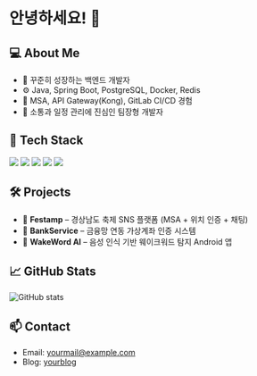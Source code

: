 # 안녕하세요! 👋

## 💻 About Me
- 🌱 꾸준히 성장하는 백엔드 개발자
- ⚙️ Java, Spring Boot, PostgreSQL, Docker, Redis
- 🧩 MSA, API Gateway(Kong), GitLab CI/CD 경험
- 💬 소통과 일정 관리에 진심인 팀장형 개발자

## 🔧 Tech Stack
<img src="https://img.shields.io/badge/Java-007396?style=flat&logo=OpenJDK&logoColor=white"/> 
<img src="https://img.shields.io/badge/SpringBoot-6DB33F?style=flat&logo=Spring&logoColor=white"/>
<img src="https://img.shields.io/badge/PostgreSQL-4169E1?style=flat&logo=PostgreSQL&logoColor=white"/>
<img src="https://img.shields.io/badge/Docker-2496ED?style=flat&logo=Docker&logoColor=white"/>
<img src="https://img.shields.io/badge/React-61DAFB?style=flat&logo=React&logoColor=black"/>

## 🛠 Projects
- 🧭 **Festamp** – 경상남도 축제 SNS 플랫폼 (MSA + 위치 인증 + 채팅)
- 🔐 **BankService** – 금융망 연동 가상계좌 인증 시스템
- 🧠 **WakeWord AI** – 음성 인식 기반 웨이크워드 탐지 Android 앱

## 📈 GitHub Stats
![GitHub stats](https://github-readme-stats.vercel.app/api?username=your-github-id&show_icons=true&theme=radical)

## 📫 Contact
- Email: yourmail@example.com
- Blog: [yourblog](https://yourblog.com)
